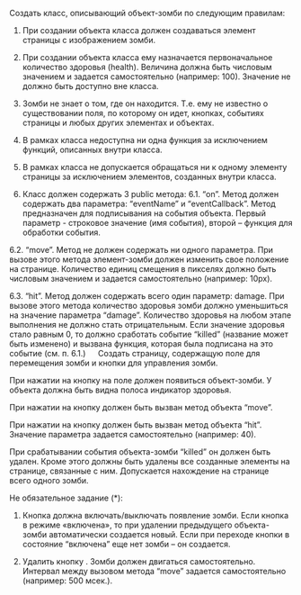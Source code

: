 ﻿Создать класс, описывающий объект-зомби по следующим правилам:
1.	При создании объекта класса должен создаваться элемент страницы с изображением зомби.

2.	При создании объекта класса ему назначается первоначальное количество здоровья (health). Величина должна быть числовым значением и задается самостоятельно (например: 100).
Значение не должно быть доступно вне класса.

3.	Зомби не знает о том, где он находится. Т.е. ему не известно о существовании поля, по которому он идет, кнопках, событиях страницы и любых других элементах и объектах.

4.	В рамках класса недоступна ни одна функция за исключением функций, описанных внутри класса.

5.	В рамках класса не допускается обращаться ни к одному элементу страницы за исключением элементов, созданных внутри класса.

6.	Класс должен содержать 3 public метода:
6.1.	“on”.
Метод должен содержать два параметра: “eventName” и “eventCallback”.
Метод предназначен для подписывания на события объекта.
Первый параметр - строковое значение (имя события), второй – функция для обработки события.

6.2.	“move”.
Метод не должен содержать ни одного параметра.
При вызове этого метода элемент-зомби должен изменить свое положение на странице. Количество единиц смещения в пикселях должно быть числовым значением и задается самостоятельно (например: 10px).

6.3.	“hit”.
Метод должен содержать всего один параметр: damage.
При вызове этого метода количество здоровья зомби должно уменьшиться на значение параметра “damage”.
Количество здоровья на любом этапе выполнения не должно стать отрицательным.
Если значение здоровья стало равным 0, то должно сработать событие “killed” (название может быть изменено) и вызвана функция, которая была подписана на это событие (см. п. 6.1.)
 
Создать страницу, содержащую поле для перемещения зомби и кнопки для управления зомби.
 

При нажатии на кнопку <Generate> на поле должен появиться объект-зомби. У объекта должна быть видна полоса индикатор здоровья. 
 


При нажатии на кнопку <Move> должен быть вызван метод объекта “move”.


При нажатии на кнопку <Shot> должен быть вызван метод объекта “hit”. Значение параметра задается самостоятельно (например: 40). 


При срабатывании события объекта-зомби “killed” он должен быть удален. Кроме этого должны быть удалены все созданные элементы на странице, связанные с ним.
Допускается нахождение на странице всего одного зомби.

Не обязательное задание (*):
1)	Кнопка <Generate> должна включать/выключать появление зомби. Если кнопка в режиме «включена», то при удалении предыдущего объекта-зомби автоматически создается новый. Если при переходе кнопки в состояние “включена” еще нет зомби – он создается.

2)	Удалить кнопку <Move>. Зомби должен двигаться самостоятельно. Интервал между вызовом метода “move” задается самостоятельно (например: 500 мсек.).


